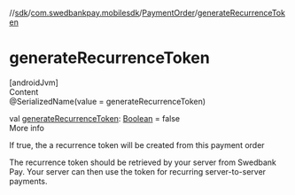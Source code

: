 //[sdk](../../../index.md)/[com.swedbankpay.mobilesdk](../index.md)/[PaymentOrder](index.md)/[generateRecurrenceToken](generate-recurrence-token.md)



# generateRecurrenceToken  
[androidJvm]  
Content  
@SerializedName(value = generateRecurrenceToken)  
  
val [generateRecurrenceToken](generate-recurrence-token.md): [Boolean](https://kotlinlang.org/api/latest/jvm/stdlib/kotlin/-boolean/index.html) = false  
More info  


If true, the a recurrence token will be created from this payment order



The recurrence token should be retrieved by your server from Swedbank Pay. Your server can then use the token for recurring server-to-server payments.

  




